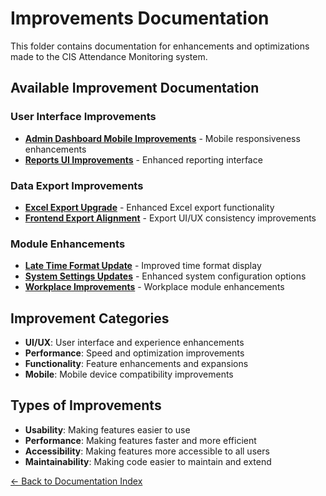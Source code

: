 # Improvements Documentation

This folder contains documentation for enhancements and optimizations made to the CIS Attendance Monitoring system.

## Available Improvement Documentation

### User Interface Improvements
- **[Admin Dashboard Mobile Improvements](./ADMIN_DASHBOARD_MOBILE_IMPROVEMENTS.md)** - Mobile responsiveness enhancements
- **[Reports UI Improvements](./REPORTS_UI_IMPROVEMENTS.md)** - Enhanced reporting interface

### Data Export Improvements
- **[Excel Export Upgrade](./EXCEL_EXPORT_UPGRADE.md)** - Enhanced Excel export functionality
- **[Frontend Export Alignment](./FRONTEND_EXPORT_ALIGNMENT.md)** - Export UI/UX consistency improvements

### Module Enhancements
- **[Late Time Format Update](./LATE_TIME_FORMAT_UPDATE.md)** - Improved time format display
- **[System Settings Updates](./SYSTEM_SETTINGS_UPDATES.md)** - Enhanced system configuration options
- **[Workplace Improvements](./WORKPLACE_IMPROVEMENTS.md)** - Workplace module enhancements

## Improvement Categories

- **UI/UX**: User interface and experience enhancements
- **Performance**: Speed and optimization improvements
- **Functionality**: Feature enhancements and expansions
- **Mobile**: Mobile device compatibility improvements

## Types of Improvements

- **Usability**: Making features easier to use
- **Performance**: Making features faster and more efficient
- **Accessibility**: Making features more accessible to all users
- **Maintainability**: Making code easier to maintain and extend

[← Back to Documentation Index](../README.md)
